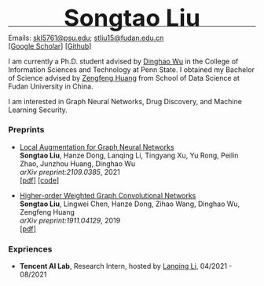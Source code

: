 <div style="line-height:5px">
  <div>
    <p align="center"><font size="7"><B>Songtao Liu</B></font></p>
    <hr style="height:1.5px;border-width:0;color:gray;background-color:gray">
  </div>
</div>

Emails: skl5761@psu.edu; stliu15@fudan.edu.cn  
[[Google Scholar]](https://scholar.google.com/citations?hl=zh-CN&user=OPZ_9L4AAAAJ) [[Github]](https://github.com/Soughing0823)

I am currently a Ph.D. student advised by [Dinghao Wu](https://faculty.ist.psu.edu/wu/) in the College of Information Sciences and Technology at Penn State.  I obtained my Bachelor of Science advised by [Zengfeng Huang](https://cse.hkust.edu.hk/~huangzf/) from School of Data Science at Fudan University in China.

I am interested in Graph Neural Networks, Drug Discovery, and Machine Learning Security. 



### Preprints

* [Local Augmentation for Graph Neural Networks](https://arxiv.org/abs/2109.03856)  
  **Songtao Liu**, Hanze Dong, Lanqing Li, Tingyang Xu, Yu Rong, Peilin Zhao, Junzhou Huang, Dinghao Wu  
  *arXiv preprint:2109.0385*, 2021  
  [[pdf]](https://arxiv.org/pdf/2109.03856.pdf) [[code]](https://github.com/Soughing0823/LAGNN)

* [Higher-order Weighted Graph Convolutional Networks](https://arxiv.org/abs/1911.04129)  
  **Songtao Liu**, Lingwei Chen, Hanze Dong, Zihao Wang, Dinghao Wu, Zengfeng Huang  
  *arXiv preprint:1911.04129*, 2019  
  [[pdf]](https://arxiv.org/pdf/1911.04129.pdf)



### Expriences

* **Tencent AI Lab**, Research Intern, hosted by [Lanqing Li](https://scholar.google.com/citations?user=n8IjgKkAAAAJ&hl=en), 04/2021 - 08/2021

